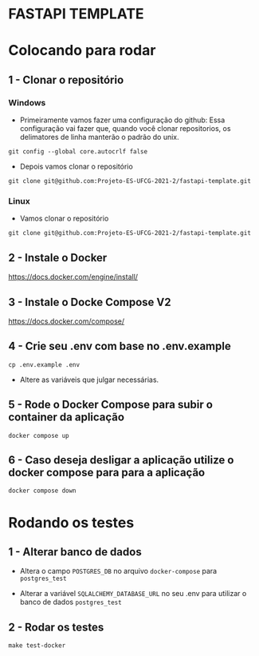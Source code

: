 # FASTAPI TEMPLATE

# Colocando para rodar

## 1 - Clonar o repositório

### Windows
- Primeiramente vamos fazer uma configuração do github:
Essa configuração vai fazer que, quando você clonar repositorios, os delimatores de linha manterão o padrão do unix.

```git config --global core.autocrlf false```

- Depois vamos clonar o repositório

```git clone git@github.com:Projeto-ES-UFCG-2021-2/fastapi-template.git```

### Linux

- Vamos clonar o repositório

```git clone git@github.com:Projeto-ES-UFCG-2021-2/fastapi-template.git```

##  2 - Instale o Docker
https://docs.docker.com/engine/install/

## 3 - Instale o Docke Compose V2
https://docs.docker.com/compose/

## 4 - Crie seu .env com base no .env.example

```cp .env.example .env```

- Altere as variáveis que julgar necessárias.

## 5 - Rode o Docker Compose para subir o container da aplicação

```docker compose up```

## 6 - Caso deseja desligar a aplicação utilize o docker compose para para a aplicação

```docker compose down```


# Rodando os testes

## 1 - Alterar banco de dados
- Altera o campo  ```POSTGRES_DB``` no arquivo ```docker-compose``` para ```postgres_test```

- Alterar a variável ```SQLALCHEMY_DATABASE_URL``` no seu .env para utilizar o banco de dados ```postgres_test```

## 2 - Rodar os testes

```make test-docker```
